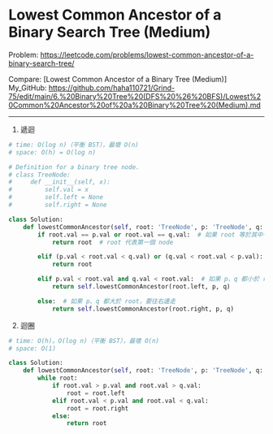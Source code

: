 Lowest Common Ancestor of a Binary Search Tree (Medium)
===

Problem: https://leetcode.com/problems/lowest-common-ancestor-of-a-binary-search-tree/

Compare: [Lowest Common Ancestor of a Binary Tree (Medium)]  
My_GitHub: https://github.com/haha110721/Grind-75/edit/main/6.%20Binary%20Tree%20(DFS%20%26%20BFS)/Lowest%20Common%20Ancestor%20of%20a%20Binary%20Tree%20(Medium).md

---

1. 遞迴
```python
# time: O(log n)（平衡 BST），最壞 O(n)
# space: O(h) = O(log n)

# Definition for a binary tree node.
# class TreeNode:
#     def __init__(self, x):
#         self.val = x
#         self.left = None
#         self.right = None

class Solution:
    def lowestCommonAncestor(self, root: 'TreeNode', p: 'TreeNode', q: 'TreeNode') -> 'TreeNode':
        if root.val == p.val or root.val == q.val:  # 如果 root 等於其中一個 p or q，那他就是答案 (因為從上而下開始找)
            return root  # root 代表第一個 node

        elif (p.val < root.val < q.val) or (q.val < root.val < p.val):
            return root

        elif p.val < root.val and q.val < root.val:  # 如果 p、q 都小於 root，要往左邊走
            return self.lowestCommonAncestor(root.left, p, q)

        else:  # 如果 p、q 都大於 root，要往右邊走
            return self.lowestCommonAncestor(root.right, p, q)
```

2. 迴圈
```python
# time: O(h)。O(log n)（平衡 BST），最壞 O(n)
# space: O(1)

class Solution:
    def lowestCommonAncestor(self, root: 'TreeNode', p: 'TreeNode', q: 'TreeNode') -> 'TreeNode':
        while root:
            if root.val > p.val and root.val > q.val:
                root = root.left
            elif root.val < p.val and root.val < q.val:
                root = root.right
            else:
                return root
```
